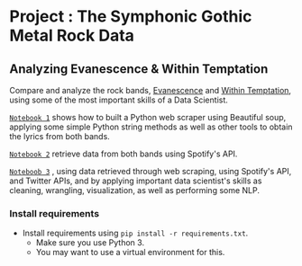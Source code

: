 # Project : The Symphonic Gothic Metal Rock Data 
## Analyzing Evanescence & Within Temptation

Compare and analyze the rock bands, [Evanescence](https://en.wikipedia.org/wiki/Evanescence) and [Within Temptation](https://en.wikipedia.org/wiki/Within_Temptation), using some of the most important skills of a Data Scientist.

[`Notebook 1`](https://github.com/dpbac/evanescence_and_within_temptation_in_Python/blob/master/notebook_01_webscraping_Evanescence_Within_Temptation.ipynb) shows how to built a Python web scraper using Beautiful soup, applying some simple Python string methods as well as other tools to obtain the lyrics from both bands.

[`Notebook 2`](https://github.com/dpbac/evanescence_and_within_temptation_in_Python/blob/master/notebook_02_retrieve_metada_Spotify_Evanescence_Within_Temptation.ipynb) retrieve data from both bands using Spotify's API. 

[`Noteboob 3`]()
, using data retrieved through web scraping, using Spotify's API,  and Twitter APIs, and by applying important data scientist's skills as cleaning, wrangling, visualization, as well as performing some NLP.

### Install requirements
* Install requirements using `pip install -r requirements.txt`.
  * Make sure you use Python 3.
  * You may want to use a virtual environment for this.
